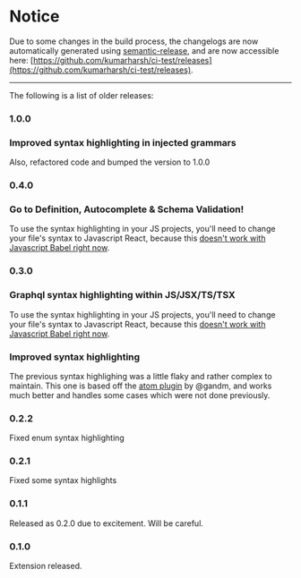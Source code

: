 # Notice
Due to some changes in the build process, the changelogs are now automatically generated using [semantic-release](https://www.npmjs.com/package/semantic-release), and are now accessible here: [https://github.com/kumarharsh/ci-test/releases](https://github.com/kumarharsh/ci-test/releases).

---

The following is a list of older releases:

### 1.0.0
### Improved syntax highlighting in injected grammars
Also, refactored code and bumped the version to 1.0.0

### 0.4.0
### Go to Definition, Autocomplete & Schema Validation!
To use the syntax highlighting in your JS projects, you'll need to change your file's syntax to Javascript React, because this [doesn't work with Javascript Babel right now](https://github.com/dzannotti/vscode-babel/issues/6).

### 0.3.0
### Graphql syntax highlighting within JS/JSX/TS/TSX
To use the syntax highlighting in your JS projects, you'll need to change your file's syntax to Javascript React, because this [doesn't work with Javascript Babel right now](https://github.com/dzannotti/vscode-babel/issues/6).

### Improved syntax highlighting
The previous syntax highlighing was a little flaky and rather complex to maintain. This one is based off the [atom plugin](https://github.com/gandm/language-graphql-lb) by @gandm, and works much better and handles some cases which were not done previously.

### 0.2.2
Fixed enum syntax highlighting

### 0.2.1
Fixed some syntax highlights

### 0.1.1
Released as 0.2.0 due to excitement. Will be careful.

### 0.1.0
Extension released.
